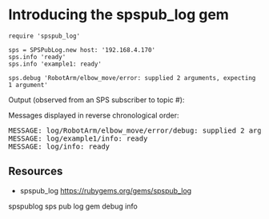 # Introducing the spspub_log gem

    require 'spspub_log'

    sps = SPSPubLog.new host: '192.168.4.170'
    sps.info 'ready'
    sps.info 'example1: ready'

    sps.debug 'RobotArm/elbow_move/error: supplied 2 arguments, expecting 1 argument'


Output (observed from an SPS subscriber to topic #):

Messages displayed in reverse chronological order:

<pre>
MESSAGE: log/RobotArm/elbow_move/error/debug: supplied 2 arguments, expecting 1 argument
MESSAGE: log/example1/info: ready
MESSAGE: log/info: ready
</pre>

## Resources 

* spspub_log https://rubygems.org/gems/spspub_log

spspublog sps pub log gem debug info
